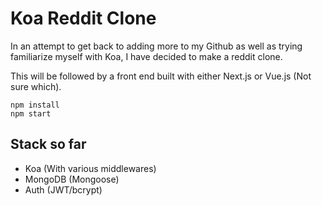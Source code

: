 # Koa Reddit Clone

In an attempt to get back to adding more to my Github as well as trying familiarize myself with Koa, I have decided to make a reddit clone.  

This will be followed by a front end built with either Next.js or Vue.js (Not sure which).

    npm install
    npm start

## Stack so far

 - Koa (With various middlewares)
 - MongoDB (Mongoose)
 - Auth (JWT/bcrypt)